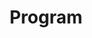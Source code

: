 ---
widget: featurette
headless: true
weight: 20
title: Program
subtitle:
active: false 
feature:
  - icon: chalkboard-user
    icon_pack: fas
    name: Plenary Talks
    description: Lorem ipsum dolor sit amet, consectetur adipiscing elit. Aenean dapibus neque quis vestibulum maximus. Cras sit amet sapien convallis, egestas odio eleifend, tincidunt orci. Pellentesque malesuada varius consectetur. Nam venenatis metus eget lacus maximus, sed rutrum urna laoreet. Phasellus nec tristique erat. Vivamus faucibus est ac accumsan luctus. Ut vestibulum nulla in massa consequat malesuada. Sed velit urna, convallis id convallis at, sollicitudin vel nibh. Nullam suscipit bibendum lectus, vitae mollis orci laoreet vel. Fusce vulputate ultricies risus, ac faucibus quam ultrices ac. Duis ac lectus in erat cursus ornare.
  - icon: users
    icon_pack: fas
    name: Exhibitions
    description: Lorem ipsum dolor sit amet, consectetur adipiscing elit. Aenean dapibus neque quis vestibulum maximus. Cras sit amet sapien convallis, egestas odio eleifend, tincidunt orci. Pellentesque malesuada varius consectetur. Nam venenatis metus eget lacus maximus, sed rutrum urna laoreet. Phasellus nec tristique erat. Vivamus faucibus est ac accumsan luctus. Ut vestibulum nulla in massa consequat malesuada. Sed velit urna, convallis id convallis at, sollicitudin vel nibh. Nullam suscipit bibendum lectus, vitae mollis orci laoreet vel. Fusce vulputate ultricies risus, ac faucibus quam ultrices ac. Duis ac lectus in erat cursus ornare.
  - icon: van-shuttle
    icon_pack: fas
    name: Excursion
    description: Lorem ipsum dolor sit amet, consectetur adipiscing elit. Aenean dapibus neque quis vestibulum maximus. Cras sit amet sapien convallis, egestas odio eleifend, tincidunt orci. Pellentesque malesuada varius consectetur. Nam venenatis metus eget lacus maximus, sed rutrum urna laoreet. Phasellus nec tristique erat. Vivamus faucibus est ac accumsan luctus. Ut vestibulum nulla in massa consequat malesuada. Sed velit urna, convallis id convallis at, sollicitudin vel nibh. Nullam suscipit bibendum lectus, vitae mollis orci laoreet vel. Fusce vulputate ultricies risus, ac faucibus quam ultrices ac. Duis ac lectus in erat cursus ornare.
---